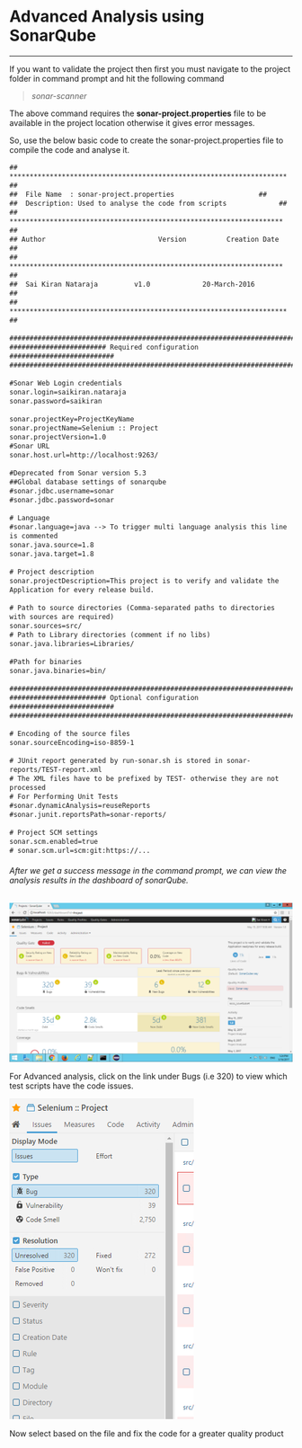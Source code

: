 # Advanced Analysis using SonarQube

---

If you want to validate the project then first you must navigate to the project folder in command prompt and hit the following command

> _sonar-scanner_

The above command requires the **sonar-project.properties** file to be available in the project location otherwise it gives error messages.

So, use the below basic code to create the sonar-project.properties file to compile the code and analyse it.

```
## ********************************************************************* ##
##  File Name  : sonar-project.properties                     ##  
##  Description: Used to analyse the code from scripts             ##
## ********************************************************************  ##
## Author                            Version          Creation Date     ##
## ********************************************************************  ##
##  Sai Kiran Nataraja         v1.0             20-March-2016        ##
## ********************************************************************* ##

##########################################################################
######################## Required configuration ##########################
##########################################################################

#Sonar Web Login credentials
sonar.login=saikiran.nataraja
sonar.password=saikiran

sonar.projectKey=ProjectKeyName
sonar.projectName=Selenium :: Project
sonar.projectVersion=1.0
#Sonar URL
sonar.host.url=http://localhost:9263/

#Deprecated from Sonar version 5.3
##Global database settings of sonarqube
#sonar.jdbc.username=sonar
#sonar.jdbc.password=sonar

# Language
#sonar.language=java --> To trigger multi language analysis this line is commented
sonar.java.source=1.8
sonar.java.target=1.8

# Project description
sonar.projectDescription=This project is to verify and validate the Application for every release build.

# Path to source directories (Comma-separated paths to directories with sources are required)
sonar.sources=src/
# Path to Library directories (comment if no libs)
sonar.java.libraries=Libraries/

#Path for binaries
sonar.java.binaries=bin/

##########################################################################
######################## Optional configuration ##########################
##########################################################################

# Encoding of the source files
sonar.sourceEncoding=iso-8859-1

# JUnit report generated by run-sonar.sh is stored in sonar-reports/TEST-report.xml
# The XML files have to be prefixed by TEST- otherwise they are not processed 
# For Performing Unit Tests 
#sonar.dynamicAnalysis=reuseReports
#sonar.junit.reportsPath=sonar-reports/

# Project SCM settings
sonar.scm.enabled=true
# sonar.scm.url=scm:git:https://...
```

###### After we get a success message in the command prompt, we can view the analysis results in the dashboard of sonarQube.

![](/assets/AdvancedAnalysis_1.png)

For Advanced analysis, click on the link under Bugs \(i.e 320\) to view which test scripts have the code issues.

![](/assets/AdvancedAnalysis_2.png)

Now select based on the file and fix the code for a greater quality product

